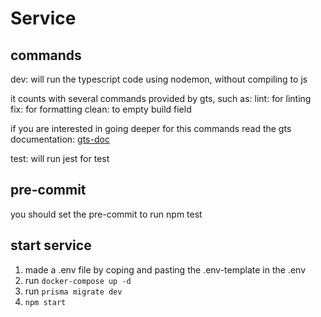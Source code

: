 # Service


## commands

dev: will run the typescript code using nodemon, without compiling to js

it counts with several commands provided by gts, such as:
lint: for linting
fix: for formatting
clean: to empty build field

if you are interested in going deeper for this commands read the gts documentation:
[gts-doc](https://github.com/google/gts)

test: will run jest for test

## pre-commit
you should set the pre-commit to run npm test

## start service
1. made a .env file by coping and pasting the .env-template in the .env
2. run `docker-compose up -d`
3. run `prisma migrate dev`
4. `npm start`
